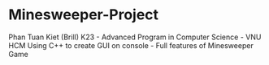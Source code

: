# Minesweeper-Project
Phan Tuan Kiet (Brill)
K23 - Advanced Program in Computer Science - VNU HCM
Using C++ to create GUI on console - Full features of Minesweeper Game

